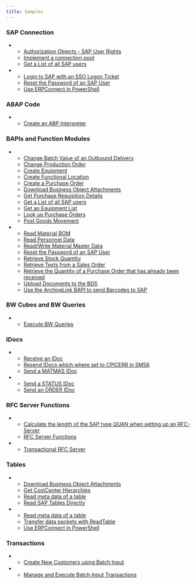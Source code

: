 ```yaml
---
title: Samples
---
```


<!---
Ask dev to create a script that automatically updates this page
-->

### SAP Connection

<div class="grid cards" markdown>

-   - [Authorization Objects - SAP User Rights](authority-objects-sap-user-rights.md)<br>
	- [Implement a connection pool](implement-a-connection-pool.md)<br>
	- [Get a List of all SAP users](get-a-list-of-all-users.md)
-	- [Login to SAP with an SSO Logon Ticket](login-to-sap-with-an-sso-logonticket.md)
	- [Reset the Password of an SAP User](reset-users-password.md)<br>
	- [Use ERPConnect in PowerShell](use-erpconnect-in-powershell.md)

</div>

### ABAP Code 

<div class="grid cards" markdown>

-   - [Create an ABP Interpreter](abap-interpreter.md)

</div>

### BAPIs and Function Modules

<div class="grid cards" markdown>

-   - [Change Batch Value of an Outbound Delivery](change-batch-value-of-an-outbound-delivery.md)<br>
	- [Change Production Order](change-production-order.md)<br>
	- [Create Equipment](create-equipment.md)<br>
	- [Create Functional Location](create-functional-location.md)<br>
	- [Create a Purchase Order](create-a-purchase-order.md)<br>
	- [Download Business Object Attachments](download-business-object-attachments.md)<br>
	- [Get Purchase Requisition Details](get-purchase-requisition-details.md)<br>
	- [Get a List of all SAP users](get-a-list-of-all-users.md)<br>
	- [Get an Equipment List](get-an-equipment-list.md)<br>
	- [Look up Purchase Orders](look-up-purchase-orders.md)<br>
	- [Post Goods Movement](post-goods-movement.md)<br>
-	- [Read Material BOM](read-material-bom.md)<br>
	- [Read Personnel Data](call-a-bapi-bapi_employee_getdata.md)<br>
	- [Read/Write Material Master Data](readwrite-material-master-data.md)<br>
	- [Reset the Password of an SAP User](reset-users-password.md)<br>
	- [Retrieve Stock Quantity](retrieve-stock-quantity.md)<br>
	- [Retrieve Texts from a Sales Order](retrieve-texts-from-a-sales-order.md)<br>
	- [Retrieve the Quantity of a Purchase Order that has already been received](retrieve-the-quantity-of-a-purchase-order-that-has-already-been-received.md)<br>
	- [Upload Documents to the BDS](upload-documents-to-the-bds.md)<br>
	- [Use the ArchiveLink BAPI to send Barcodes to SAP](use-the-archivelink-bapi-to-send-barcodes-to-sap.md)

</div>

### BW Cubes and BW Queries

<div class="grid cards" markdown>

-   - [Execute BW Queries](execute-bw-queries.md)

</div>

### IDocs

<div class="grid cards" markdown>

-   - [Receive an IDoc](receive-an-idoc.md)<br>
	- [Resend IDocs which where set to CPICERR in SM58](resend-idocs-which-where-set-to-cpicerr-in-sm58.md)<br>
	- [Send a MATMAS IDoc](send-a-matmas-idoc.md)
-	- [Send a STATUS IDoc](send-a-simple-status-idoc.md)<br>
	- [Send an ORDER IDoc](send-an-order-idoc.md)

</div>

### RFC Server Functions

<div class="grid cards" markdown>

-   - [Calculate the length of the SAP type QUAN when setting up an RFC-Server](calculate-the-length-of-the-sap-type-quan--when-setting-up-an-rfc-server.md)
	- [RFC Server Functions](rfc-server-functions.md)
-	- [Transactional RFC Server](transactional-rfc-server.md)

</div>

### Tables

<div class="grid cards" markdown>

-   - [Download Business Object Attachments](download-business-object-attachments.md)
	- [Get CostCenter Hierarchies](get-costcenter-hierarchies.md)
	- [Read meta data of a table](get-meta-data-of-a-table.md)
	- [Read SAP Tables Directly](read-sap-tables-directly.md)
-   - [Read meta data of a table](get-meta-data-of-a-table.md)
	- [Transfer data packets with ReadTable](transfer-data-packets-with-readtable-class.md)
	- [Use ERPConnect in PowerShell](use-erpconnect-in-powershell.md)

</div>

### Transactions

<div class="grid cards" markdown>

-   - [Create New Customers using Batch Input](create-new-customers-using-batch-input.md)
-   - [Manage and Execute Batch Input Transactions](manage-and-execute-batch-input-transactions.md)

</div>


<!---

::cards:: cols=3

- title: SAP Connection
  content: |
    The flexible SAP interface for databases, analytics, BI or cloud solutions.
  image: ../assets/images/XtractUniversal.png
  url: https://help.theobald-software.com/en/xtract-universal/
  
- title: ABAP Code
  content: |
    The powerful SAP plug-in for SQL Server Integration Services to extract mass data.
  image: ../assets/images/XtractIS.png
  url: https://help.theobald-software.com/en/xtract-is/
  
- title: BAPIs and Function Modules
  content: |
    Integrate your SAP data into Alteryx with this drag & drop toolbox for the Alteryx Designer.
  image: ../assets/images/XtractAlteryx.png
  url: https://help.theobald-software.com/en/xtract-for-alteryx/
  
- title: BW Cube and BEx Queries
  content: |
    Access your SAP data directly from Board, without an additional data warehouse.
  image: ../assets/images/Board.png
  url: https://help.theobald-software.com/en/board-connector/
  
- title: IDocs
  content: |
    SAP process automation via web services for cloud environments.
  image: ../assets/images/YunIO.png
  url: https://help.theobald-software.com/en/yunio/
  
- title: Queries
  content: |
    The .NET programming library to develop your own SAP interfaces.
  image: ../assets/images/ERPConnect.png
  url: ../documentation/

- title: RFC Server Functions
  content: |
    Access your SAP data directly from Board, without an additional data warehouse.
  image: ../assets/images/Board.png
  url: https://help.theobald-software.com/en/board-connector/
  
- title: Tables
  content: |
    SAP process automation via web services for cloud environments.
  image: ../assets/images/YunIO.png
  url: https://help.theobald-software.com/en/yunio/
  
- title: Transactions
  content: |
    The .NET programming library to develop your own SAP interfaces.
  image: ../assets/images/ERPConnect.png
  url: ../documentation/
::/cards::


<div class="grid cards" markdown>
-   [__SAP Connection__](./abap/index.md)
	
-   [__ABAP Code__](../abap/index.md)
	
-   [__BAPIs and Function Modules__](.index.md)

-   [__BW Cube and BEx Queries__](../bw-cubes-and-bw-queries/index.md)

-   [__IDocs__](../idocs/index.md)

-   [__Queries__](../queries/index.md)

-   [__RFC Server Functions__](../rfc-server/index.md)

-   [__Tables__](../table/index.md)

-   [__Transactions__](../transactions/index.md)

</div>


### SAP Connection

<table style="width:100%">
<tr>
<td>
<ul>
  <li><a href="sap-connection/get-a-list-of-all-users">Get a List of all SAP users</a></li> 
  <li><a href="sap-connection/implement-a-connection-pool">Implement a connection pool</a></li>
  <li><a href="sap-connection/login-to-sap-with-an-sso-logonticket">Login to SAP with an SSO Logon Ticket</a></li>
</ul>
</td>
<td>
<ul>

  <li><a href="sap-connection/reset-users-password">Reset the Password of an SAP User</a></li> 
  <li><a href="sap-connection/use-erpconnect-in-powershell">Use ERPConnect in PowerShell</a></li>
</ul>
</td>
</tr>
</table>


### SAP Connection

- [Get a List of all SAP users](./sap-connection/get-a-list-of-all-users.md)
- [Implement a connection pool](./sap-connection/implement-a-connection-pool.md)
- [Login to SAP with an SSO Logon Ticket](./sap-connection/login-to-sap-with-an-sso-logonticket.md)
- [Reset the Password of an SAP User](./sap-connection/reset-users-password.md)
- [Use ERPConnect in PowerShell](./sap-connection/use-erpconnect-in-powershell.md)


### ABAP Code 

- [Create an ABP Interpreter](./abap/abap-interpreter.md)

### BAPIs and Function Modules

- [Change Batch Value of an Outbound Delivery](change-batch-value-of-an-outbound-delivery.md)
- [Change Production Order](change-production-order.md)
- [Create Equipment](create-equipment.md)
- [Create Functional Location](create-functional-location.md)
- [Create a Purchase Order](create-a-purchase-order.md)
- [Download Business Object Attachments](download-business-object-attachments.md)
- [Get Purchase Requisition Details](get-purchase-requisition-details.md)
- [Get a List of all SAP users](get-a-list-of-all-users.md)
- [Get an Equipment List](get-an-equipment-list.md)
- [Look up Purchase Orders](look-up-purchase-orders.md)
- [Post Goods Movement](post-goods-movement.md)
- [Read Material BOM](read-material-bom.md)
- [Read Personnel Data](call-a-bapi-bapi_employee_getdata.md)
- [Read/Write Material Master Data](readwrite-material-master-data.md)
- [Reset the Password of an SAP User](reset-users-password.md)
- [Retrieve Stock Quantity](retrieve-stock-quantity.md)
- [Retrieve Texts from a Sales Order](retrieve-texts-from-a-sales-order.md)
- [Retrieve the Quantity of a Purchase Order that has already been received](retrieve-the-quantity-of-a-purchase-order-that-has-already-been-received.md)
- [Upload Documents to the BDS](upload-documents-to-the-bds.md)
- [Use the ArchiveLink BAPI to send Barcodes to SAP](use-the-archivelink-bapi-to-send-barcodes-to-sap.md)

### IDocs

- [Receive an IDoc](./idocs/receive-an-idoc.md)
- [Resend IDocs which where set to CPICERR in SM58](./idocs/resend-idocs-which-where-set-to-cpicerr-in-sm58.md)
- [Send a MATMAS IDoc](./idocs/send-a-matmas-idoc.md)
- [Send a STATUS IDoc](./idocs/send-a-simple-status-idoc.md)
- [Send an ORDER IDoc](./idocs/send-an-order-idoc.md)

### RFC Server Functions

- [Calculate the length of the SAP type QUAN when setting up an RFC-Server](./rfc-server/calculate-the-length-of-the-sap-type-quan--when-setting-up-an-rfc-server.md)
- [RFC Server with scalar parameters](./rfc-server/rfc-server-with-scalar-parameters.md)
- [RFC Server with structures](./rfc-server/rfc-server-with-structures.md)
- [RFC Server with tables](./rfc-server/rfc-server-with-tables.md)
- [Transactional RFC Server](./rfc-server/transactional-rfc-server.md)

### Tables

- [Download Business Object Attachments](./table/download-business-object-attachments.md)
- [Get CostCenter Hierarchies](./table/get-costcenter-hierarchies.md)
- [Read meta data of a table](./table/get-meta-data-of-a-table.md)
- [Read SAP Tables Directly](./table/read-sap-tables-directly.md)
- [Read meta data of a table](./table/get-meta-data-of-a-table.md)
- [Transfer data packets with ReadTable](./table/transfer-data-packets-with-readtable-class.md)
- [Use ERPConnect in PowerShell](./table/use-erpconnect-in-powershell.md)

### Transactions

- [Create New Customers using Batch Input](./transactions/create-new-customers-using-batch-input.md)
- [Manage and Execute Batch Input Transactions](./transactions/manage-and-execute-batch-input-transactions.md)

-->
